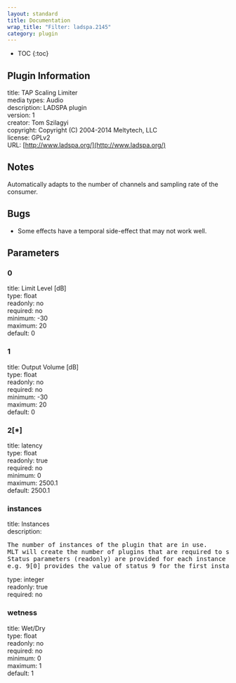```yaml
---
layout: standard
title: Documentation
wrap_title: "Filter: ladspa.2145"
category: plugin
---
```

* TOC
{:toc}

## Plugin Information

title: TAP Scaling Limiter  
media types:
Audio  
description: LADSPA plugin  
version: 1  
creator: Tom Szilagyi  
copyright: Copyright (C) 2004-2014 Meltytech, LLC  
license: GPLv2  
URL: [http://www.ladspa.org/](http://www.ladspa.org/)  

## Notes

Automatically adapts to the number of channels and sampling rate of the consumer.

## Bugs

* Some effects have a temporal side-effect that may not work well.


## Parameters

### 0

title: Limit Level [dB]    
type: float  
readonly: no  
required: no  
minimum: -30  
maximum: 20  
default: 0  

### 1

title: Output Volume [dB]    
type: float  
readonly: no  
required: no  
minimum: -30  
maximum: 20  
default: 0  

### 2[*]

title: latency    
type: float  
readonly: true  
required: no  
minimum: 0  
maximum: 2500.1  
default: 2500.1  

### instances

title: Instances    
description:
<pre>
The number of instances of the plugin that are in use.
MLT will create the number of plugins that are required to support the number of audio channels.
Status parameters (readonly) are provided for each instance and are accessed by specifying the instance number after the identifier (starting at zero).
e.g. 9[0] provides the value of status 9 for the first instance.
</pre>
type: integer  
readonly: true  
required: no  

### wetness

title: Wet/Dry    
type: float  
readonly: no  
required: no  
minimum: 0  
maximum: 1  
default: 1  

